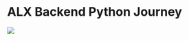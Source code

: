 # ALX Backend Python Journey

<img src=https://camo.githubusercontent.com/6ebb33f9e436010f5fdf3efb939c8d44f0737f66f3600d0f9b095951c790bd55/68747470733a2f2f643331657a703372386a776d6b732e636c6f756466726f6e742e6e65742f7a3732696f67786f7631616e336c6866716175307663746164743075>
